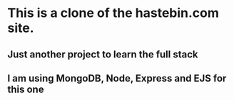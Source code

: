 # This is a clone of the hastebin.com site.
## Just another project to learn the full stack
## I am using MongoDB, Node, Express and EJS for this one